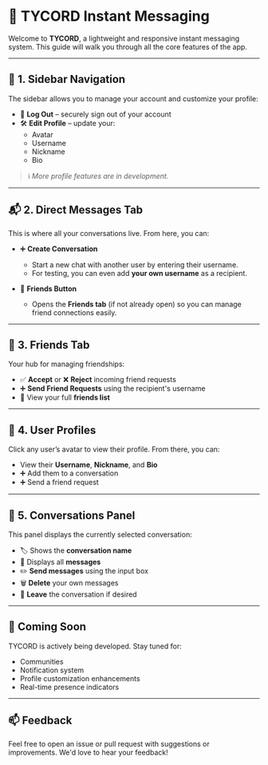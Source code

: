 # 💬 TYCORD Instant Messaging

Welcome to **TYCORD**, a lightweight and responsive instant messaging system. This guide will walk you through all the core features of the app.

---

## 🧭 1. Sidebar Navigation

The sidebar allows you to manage your account and customize your profile:

- 🔐 **Log Out** – securely sign out of your account  
- 🛠️ **Edit Profile** – update your:
  - Avatar
  - Username
  - Nickname
  - Bio

> ℹ️ *More profile features are in development.*

---

## 📬 2. Direct Messages Tab

This is where all your conversations live. From here, you can:

- ➕ **Create Conversation**  
  - Start a new chat with another user by entering their username.  
  - For testing, you can even add **your own username** as a recipient.
  
- 👥 **Friends Button**  
  - Opens the **Friends tab** (if not already open) so you can manage friend connections easily.

---

## 👫 3. Friends Tab

Your hub for managing friendships:

- ✅ **Accept** or ❌ **Reject** incoming friend requests  
- ➕ **Send Friend Requests** using the recipient's username  
- 👥 View your full **friends list**

---

## 👤 4. User Profiles

Click any user’s avatar to view their profile. From there, you can:

- View their **Username**, **Nickname**, and **Bio**  
- ➕ Add them to a conversation  
- ➕ Send a friend request

---

## 💭 5. Conversations Panel

This panel displays the currently selected conversation:

- 🏷️ Shows the **conversation name**
- 💬 Displays all **messages**
- ✏️ **Send messages** using the input box  
- 🗑️ **Delete** your own messages  
- 🚪 **Leave** the conversation if desired

---

## 🚧 Coming Soon

TYCORD is actively being developed. Stay tuned for:

- Communities
- Notification system  
- Profile customization enhancements  
- Real-time presence indicators

---

## 📫 Feedback

Feel free to open an issue or pull request with suggestions or improvements. We'd love to hear your feedback!
